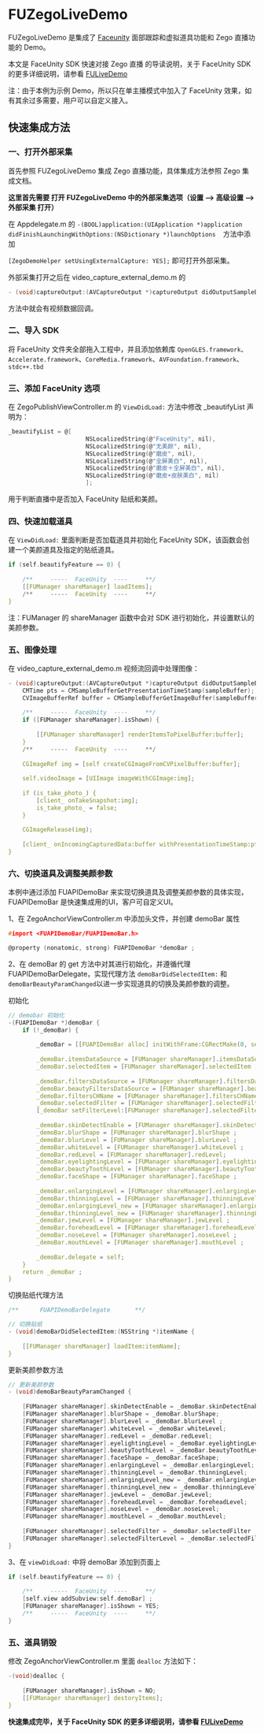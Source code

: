 # FUZegoLiveDemo

FUZegoLiveDemo 是集成了 [Faceunity](https://github.com/Faceunity/FULiveDemo/tree/dev) 面部跟踪和虚拟道具功能和 Zego 直播功能的 Demo。

本文是  FaceUnity SDK 快速对接 Zego 直播 的导读说明，关于 FaceUnity SDK 的更多详细说明，请参看 [FULiveDemo](https://github.com/Faceunity/FULiveDemo/tree/dev)

注：由于本例为示例 Demo，所以只在单主播模式中加入了 FaceUnity 效果，如有其余过多需要，用户可以自定义接入。

## 快速集成方法

### 一、打开外部采集

首先参照 FUZegoLiveDemo 集成 Zego 直播功能，具体集成方法参照 Zego 集成文档。

**这里首先需要 打开 FUZegoLiveDemo 中的外部采集选项（设置 --> 高级设置 --> 外部采集  打开）**

在 Appdelegate.m 的 `-(BOOL)application:(UIApplication *)application didFinishLaunchingWithOptions:(NSDictionary *)launchOptions `   方法中添加 

 ` [ZegoDemoHelper setUsingExternalCapture: YES]; ` 即可打开外部采集。

外部采集打开之后在 video_capture_external_demo.m 的  

```C
- (void)captureOutput:(AVCaptureOutput *)captureOutput didOutputSampleBuffer:(CMSampleBufferRef)sampleBuffer fromConnection:(AVCaptureConnection *)connection
```

方法中就会有视频数据回调。

### 二、导入 SDK

将 FaceUnity 文件夹全部拖入工程中，并且添加依赖库 `OpenGLES.framework`、`Accelerate.framework`、`CoreMedia.framework`、`AVFoundation.framework`、`stdc++.tbd`

### 三、添加 FaceUnity 选项

在 ZegoPublishViewController.m 的 `ViewDidLoad:` 方法中修改 _beautifyList 声明为：

```C
_beautifyList = @[
                      NSLocalizedString(@"FaceUnity", nil),
                      NSLocalizedString(@"无美颜", nil),
                      NSLocalizedString(@"磨皮", nil),
                      NSLocalizedString(@"全屏美白", nil),
                      NSLocalizedString(@"磨皮＋全屏美白", nil),
                      NSLocalizedString(@"磨皮+皮肤美白", nil)
                      ];
```

用于判断直播中是否加入 FaceUnity 贴纸和美颜。

### 四、快速加载道具

在 `ViewDidLoad:` 里面判断是否加载道具并初始化 FaceUnity SDK，该函数会创建一个美颜道具及指定的贴纸道具。

```c
if (self.beautifyFeature == 0) {
        
    /**     -----  FaceUnity  ----     **/
    [[FUManager shareManager] loadItems];
    /**     -----  FaceUnity  ----     **/
}
```

注：FUManager 的 shareManager 函数中会对 SDK 进行初始化，并设置默认的美颜参数。

### 五、图像处理

在 video_capture_external_demo.m 视频流回调中处理图像：

```c
- (void)captureOutput:(AVCaptureOutput *)captureOutput didOutputSampleBuffer:(CMSampleBufferRef)sampleBuffer fromConnection:(AVCaptureConnection *)connection {
    CMTime pts = CMSampleBufferGetPresentationTimeStamp(sampleBuffer);
    CVImageBufferRef buffer = CMSampleBufferGetImageBuffer(sampleBuffer);
    
    /**     -----  FaceUnity  ----     **/
    if ([FUManager shareManager].isShown) {
        
        [[FUManager shareManager] renderItemsToPixelBuffer:buffer];
    }
    /**     -----  FaceUnity  ----     **/
    
    CGImageRef img = [self createCGImageFromCVPixelBuffer:buffer];
    
    self.videoImage = [UIImage imageWithCGImage:img];
    
    if (is_take_photo_) {
        [client_ onTakeSnapshot:img];
        is_take_photo_ = false;
    }
    
    CGImageRelease(img);
    
    [client_ onIncomingCapturedData:buffer withPresentationTimeStamp:pts];
}
```

### 六、切换道具及调整美颜参数

本例中通过添加 FUAPIDemoBar 来实现切换道具及调整美颜参数的具体实现，FUAPIDemoBar 是快速集成用的UI，客户可自定义UI。

1、在 ZegoAnchorViewController.m 中添加头文件，并创建 demoBar 属性

```c
#import <FUAPIDemoBar/FUAPIDemoBar.h>

@property (nonatomic, strong) FUAPIDemoBar *demoBar ;
```

2、在 demoBar 的 get 方法中对其进行初始化，并遵循代理  FUAPIDemoBarDelegate，实现代理方法 `demoBarDidSelectedItem:` 和 `demoBarBeautyParamChanged`以进一步实现道具的切换及美颜参数的调整。

初始化

```c
// demobar 初始化
-(FUAPIDemoBar *)demoBar {
    if (!_demoBar) {
        
        _demoBar = [[FUAPIDemoBar alloc] initWithFrame:CGRectMake(0, self.view.frame.size.height - 164 - 44, self.view.frame.size.width, 164)];
        
        _demoBar.itemsDataSource = [FUManager shareManager].itemsDataSource;
        _demoBar.selectedItem = [FUManager shareManager].selectedItem ;
        
        _demoBar.filtersDataSource = [FUManager shareManager].filtersDataSource ;
        _demoBar.beautyFiltersDataSource = [FUManager shareManager].beautyFiltersDataSource ;
        _demoBar.filtersCHName = [FUManager shareManager].filtersCHName ;
        _demoBar.selectedFilter = [FUManager shareManager].selectedFilter ;
        [_demoBar setFilterLevel:[FUManager shareManager].selectedFilterLevel forFilter:[FUManager shareManager].selectedFilter] ;
        
        _demoBar.skinDetectEnable = [FUManager shareManager].skinDetectEnable;
        _demoBar.blurShape = [FUManager shareManager].blurShape ;
        _demoBar.blurLevel = [FUManager shareManager].blurLevel ;
        _demoBar.whiteLevel = [FUManager shareManager].whiteLevel ;
        _demoBar.redLevel = [FUManager shareManager].redLevel;
        _demoBar.eyelightingLevel = [FUManager shareManager].eyelightingLevel ;
        _demoBar.beautyToothLevel = [FUManager shareManager].beautyToothLevel ;
        _demoBar.faceShape = [FUManager shareManager].faceShape ;
        
        _demoBar.enlargingLevel = [FUManager shareManager].enlargingLevel ;
        _demoBar.thinningLevel = [FUManager shareManager].thinningLevel ;
        _demoBar.enlargingLevel_new = [FUManager shareManager].enlargingLevel ;
        _demoBar.thinningLevel_new = [FUManager shareManager].thinningLevel ;
        _demoBar.jewLevel = [FUManager shareManager].jewLevel ;
        _demoBar.foreheadLevel = [FUManager shareManager].foreheadLevel ;
        _demoBar.noseLevel = [FUManager shareManager].noseLevel ;
        _demoBar.mouthLevel = [FUManager shareManager].mouthLevel ;
        
        _demoBar.delegate = self;
    }
    return _demoBar ;
}
```

切换贴纸代理方法

```c
/**      FUAPIDemoBarDelegate       **/

// 切换贴纸
- (void)demoBarDidSelectedItem:(NSString *)itemName {
    
    [[FUManager shareManager] loadItem:itemName];
}
```

更新美颜参数方法

```c
// 更新美颜参数
- (void)demoBarBeautyParamChanged {
    
    [FUManager shareManager].skinDetectEnable = _demoBar.skinDetectEnable;
    [FUManager shareManager].blurShape = _demoBar.blurShape;
    [FUManager shareManager].blurLevel = _demoBar.blurLevel ;
    [FUManager shareManager].whiteLevel = _demoBar.whiteLevel;
    [FUManager shareManager].redLevel = _demoBar.redLevel;
    [FUManager shareManager].eyelightingLevel = _demoBar.eyelightingLevel;
    [FUManager shareManager].beautyToothLevel = _demoBar.beautyToothLevel;
    [FUManager shareManager].faceShape = _demoBar.faceShape;
    [FUManager shareManager].enlargingLevel = _demoBar.enlargingLevel;
    [FUManager shareManager].thinningLevel = _demoBar.thinningLevel;
    [FUManager shareManager].enlargingLevel_new = _demoBar.enlargingLevel_new;
    [FUManager shareManager].thinningLevel_new = _demoBar.thinningLevel_new;
    [FUManager shareManager].jewLevel = _demoBar.jewLevel;
    [FUManager shareManager].foreheadLevel = _demoBar.foreheadLevel;
    [FUManager shareManager].noseLevel = _demoBar.noseLevel;
    [FUManager shareManager].mouthLevel = _demoBar.mouthLevel;
    
    [FUManager shareManager].selectedFilter = _demoBar.selectedFilter ;
    [FUManager shareManager].selectedFilterLevel = _demoBar.selectedFilterLevel;
}
```

3、在 `viewDidLoad:` 中将 demoBar 添加到页面上

```c
if (self.beautifyFeature == 0) {
        
    /**     -----  FaceUnity  ----     **/
    [self.view addSubview:self.demoBar] ;
    [FUManager shareManager].isShown = YES;
    /**     -----  FaceUnity  ----     **/
}
```

### 五、道具销毁

修改 ZegoAnchorViewController.m 里面 `dealloc`  方法如下：

```c
-(void)dealloc {
    
    [FUManager shareManager].isShown = NO;
    [[FUManager shareManager] destoryItems];
}
```

**快速集成完毕，关于 FaceUnity SDK 的更多详细说明，请参看 [FULiveDemo](https://github.com/Faceunity/FULiveDemo/tree/dev)**